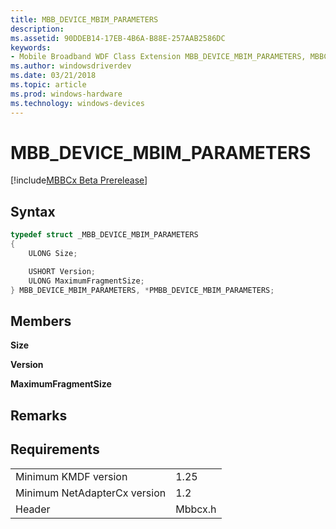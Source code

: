 ```yaml
---
title: MBB_DEVICE_MBIM_PARAMETERS
description: 
ms.assetid: 90DDEB14-17EB-4B6A-B88E-257AAB2586DC
keywords:
- Mobile Broadband WDF Class Extension MBB_DEVICE_MBIM_PARAMETERS, MBBCx MBB_DEVICE_MBIM_PARAMETERS
ms.author: windowsdriverdev
ms.date: 03/21/2018
ms.topic: article
ms.prod: windows-hardware
ms.technology: windows-devices
---
```


# MBB_DEVICE_MBIM_PARAMETERS

[!include[MBBCx Beta Prerelease](../mbbcx-beta-prerelease.md)]



## Syntax

```C++
typedef struct _MBB_DEVICE_MBIM_PARAMETERS
{
    ULONG Size;

    USHORT Version;
    ULONG MaximumFragmentSize;
} MBB_DEVICE_MBIM_PARAMETERS, *PMBB_DEVICE_MBIM_PARAMETERS;
```

## Members

**Size**  

**Version**  

**MaximumFragmentSize**  

## Remarks


## Requirements

|     |     |
| --- | --- |
| Minimum KMDF version | 1.25 |
| Minimum NetAdapterCx version | 1.2 |
| Header | Mbbcx.h |